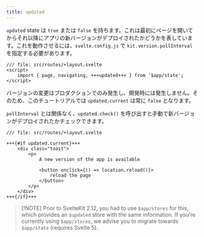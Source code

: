 ```yaml
---
title: updated
---
```


`updated` state は `true` または `false` を持ちます。これは最初にページを開いてからそれ以降にアプリの新バージョンがデプロイされたかどうかを表しています。これを動作させるには、`svelte.config.js` で `kit.version.pollInterval` を指定する必要があります。

```svelte
/// file: src/routes/+layout.svelte
<script>
	import { page, navigating, +++updated+++ } from '$app/state';
</script>
```

バージョンの変更はプロダクションでのみ発生し、開発時には発生しません。そのため、このチュートリアルでは `updated.current` は常に `false` となります。

`pollInterval` とは関係なく、`updated.check()` を呼び出すと手動で新バージョンがデプロイされたかチェックできます。

```svelte
/// file: src/routes/+layout.svelte

+++{#if updated.current}+++
	<div class="toast">
		<p>
			A new version of the app is available

			<button onclick={() => location.reload()}>
				reload the page
			</button>
		</p>
	</div>
+++{/if}+++
```

> [!NOTE] Prior to SvelteKit 2.12, you had to use `$app/stores` for this, which provides an `$updated` store with the same information. If you're currently using `$app/stores`, we advise you to migrate towards `$app/state` (requires Svelte 5).
